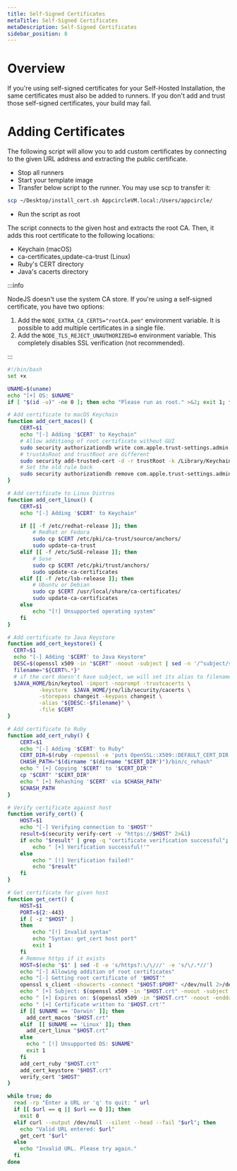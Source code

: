 ```yaml
---
title: Self-Signed Certificates
metaTitle: Self-Signed Certificates
metaDescription: Self-Signed Certificates
sidebar_position: 8
---
```


# Overview

If you're using self-signed certificates for your Self-Hosted Installation, the same certificates must also be added to runners. If you don't add and trust those self-signed certificates, your build may fail.

# Adding Certificates

The following script will allow you to add custom certificates by connecting to the given URL address and extracting the public certificate.

- Stop all runners
- Start your template image
- Transfer below script to the runner. You may use scp to transfer it:

```bash
scp ~/Desktop/install_cert.sh AppcircleVM.local:/Users/appcircle/
```
- Run the script as root

The script connects to the given host and extracts the root CA. Then, it adds this root certificate to the following locations:

- Keychain (macOS)
- ca-certificates,update-ca-trust (Linux)
- Ruby's CERT directory
- Java's cacerts directory

:::info

NodeJS doesn't use the system CA store. If you're using a self-signed certificate, you have two options:

1. Add the `NODE_EXTRA_CA_CERTS="rootCA.pem"`  environment variable. It is possible to add multiple certificates in a single file.
2. Add the `NODE_TLS_REJECT_UNAUTHORIZED=0` environment variable. This completely disables SSL verification (not recommended).

:::

```bash
#!/bin/bash
set +x

UNAME=$(uname)
echo "[+] OS: $UNAME"
if [ "$(id -u)" -ne 0 ]; then echo "Please run as root." >&2; exit 1; fi

# Add certificate to macOS Keychain
function add_cert_macos() {
    CERT=$1
    echo "[-] Adding '$CERT' to Keychain"
    # Allow additiong of root certificate without GUI
    sudo security authorizationdb write com.apple.trust-settings.admin allow
    # trustAsRoot and trustRoot are different
    sudo security add-trusted-cert -d -r trustRoot -k /Library/Keychains/System.keychain old.crt
    # Set the old rule back
    sudo security authorizationdb remove com.apple.trust-settings.admin
}

# Add certificate to Linux Distros
function add_cert_linux() {
    CERT=$1
    echo "[-] Adding '$CERT' to Keychain"

    if [[ -f /etc/redhat-release ]]; then
        # Redhat or Fedora
        sudo cp $CERT /etc/pki/ca-trust/source/anchors/
        sudo update-ca-trust
    elif [[ -f /etc/SuSE-release ]]; then
        # Suse
        sudo cp $CERT /etc/pki/trust/anchors/
        sudo update-ca-certificates
    elif [[ -f /etc/lsb-release ]]; then
        # Ubuntu or Debian
        sudo cp $CERT /usr/local/share/ca-certificates/
        sudo update-ca-certificates
    else
        echo "[!] Unsupported operating system"
    fi
}

# Add certificate to Java Keystore
function add_cert_keystore() {
  CERT=$1
  echo "[-] Adding '$CERT' to Java Keystore"
  DESC=$(openssl x509 -in "$CERT" -noout -subject | sed -n '/^subject/s/^.*CN=//p')
  filename="${CERT%.*}"
  # if the cert doesn't have subject, we will set its alias to filename
  $JAVA_HOME/bin/keytool -import -noprompt -trustcacerts \
          -keystore  $JAVA_HOME/jre/lib/security/cacerts \
          -storepass changeit -keypass changeit \
          -alias "${DESC:-$filename}" \
          -file $CERT
}

# Add certificate to Ruby
function add_cert_ruby() {
    CERT=$1
    echo "[-] Adding '$CERT' to Ruby"
    CERT_DIR=$(ruby -ropenssl -e 'puts OpenSSL::X509::DEFAULT_CERT_DIR')
    CHASH_PATH="$(dirname "$(dirname "$CERT_DIR")")/bin/c_rehash"
    echo " [+] Copying '$CERT' to '$CERT_DIR'"
    cp "$CERT" "$CERT_DIR"
    echo " [+] Rehashing '$CERT' via $CHASH_PATH"
    $CHASH_PATH
}

# Verify certificate against host
function verify_cert() {
    HOST=$1
    echo "[-] Verifying connection to '$HOST'"
    result=$(security verify-cert -v "https://$HOST" 2>&1)
    if echo "$result" | grep -q "certificate verification successful"; then
        echo " [+] Verification successful!'"
    else
        echo " [!] Verification failed!"
        echo "$result"
    fi
}

# Get certificate for given host
function get_cert() {
    HOST=$1
    PORT=${2:-443}
    if [ -z "$HOST" ]
    then
        echo "[!] Invalid syntax"
        echo "Syntax: get_cert host port"
        exit 1
    fi
    # Remove https if it exists
    HOST=$(echo "$1" | sed -E -e 's/https?:\/\///' -e 's/\/.*//')
    echo "[-] Allowing addition of root certificates"
    echo "[-] Getting root certificate of '$HOST'"
    openssl s_client -showcerts -connect "$HOST:$PORT" </dev/null 2>/dev/null|openssl x509 -outform PEM > "$HOST.crt"
    echo " [+] Subject: $(openssl x509 -in "$HOST.crt" -noout -subject | sed -n '/^subject/s/^.*CN=//p')"
    echo " [+] Expires on: $(openssl x509 -in "$HOST.crt" -noout -enddate | cut -d= -f 2)"
    echo " [+] Certificate written to '$HOST.crt'"
    if [[ $UNAME == 'Darwin' ]]; then
      add_cert_macos "$HOST.crt"
    elif  [[ $UNAME == 'Linux' ]]; then
      add_cert_linux "$HOST.crt"
    else
      echo " [!] Unsupported OS: $UNAME"
      exit 1
    fi
    add_cert_ruby "$HOST.crt"
    add_cert_keystore "$HOST.crt"
    verify_cert "$HOST"
}

while true; do
  read -rp "Enter a URL or 'q' to quit: " url
  if [[ $url == q || $url == Q ]]; then
    exit 0
  elif curl --output /dev/null --silent --head --fail "$url"; then
    echo "Valid URL entered: $url"
    get_cert "$url"
  else
    echo "Invalid URL. Please try again."
  fi
done

```